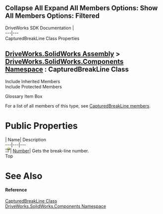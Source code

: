 Collapse All Expand All Members Options: Show All  Members Options: Filtered   
---  
DriveWorks SDK Documentation  |   
---|---  
CapturedBreakLine Class Properties   
  
[DriveWorks.SolidWorks Assembly](topic13342.md) > [DriveWorks.SolidWorks.Components Namespace](topic13925.md) : CapturedBreakLine Class  
---  
  
Include Inherited Members    
Include Protected Members    


Glossary Item Box

For a list of all members of this type, see [CapturedBreakLine members](topic14095.md).

# Public Properties

| Name| Description  
---|---|---  
![Public Property](dotnetimages/publicProperty.gif)| [Number](topic14100.md)| Gets the break-line number.   
Top

# See Also

#### Reference

[CapturedBreakLine Class](topic14094.md)   
[DriveWorks.SolidWorks.Components Namespace](topic13925.md)


